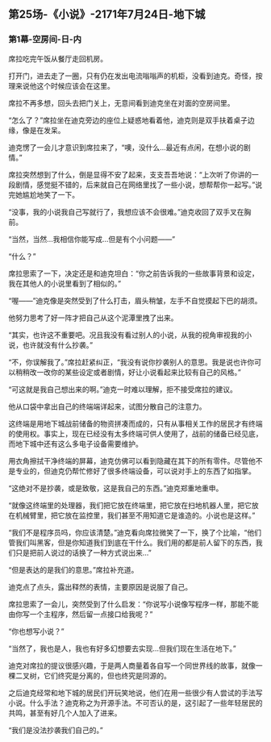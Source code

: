 ## 第25场-《小说》-2171年7月24日-地下城

### 第1幕-空房间-日-内

席拉吃完午饭从餐厅走回机房。

打开门，进去走了一圈，只有仍在发出电流嗡嗡声的机柜，没看到迪克。奇怪，按理来说他这个时候应该会在这里。

席拉不再多想，回头去把门关上，无意间看到迪克坐在对面的空房间里。

“怎么了？”席拉坐在迪克旁边的座位上疑惑地看着他，迪克则是双手扶着桌子边缘，像是在发呆。

迪克愣了一会儿才意识到席拉来了，“噢，没什么…最近有点闲，在想小说的剧情。”

席拉突然想到了什么，倒是显得不安了起来，支支吾吾地说：“上次听了你讲的一段剧情，感觉挺不错的，后来就自己在网络里找了一些小说，想帮帮你一起写。”说完她尴尬地笑了一下。

“没事，我的小说我自己写就行了，我想应该不会很难。”迪克收回了双手叉在胸前。

“当然，当然…我相信你能写成…但是有个小问题——”

“什么？”

席拉思索了一下，决定还是和迪克坦白：“你之前告诉我的一些故事背景和设定，我在其他人的小说里看到了相似的。”

“喔——”迪克像是突然受到了什么打击，眉头稍皱，左手不自觉摸起下巴的胡须。

他努力思考了好一阵才把自己从这个泥潭里拽了出来。

“其实，也许这不重要吧。况且我没有看过别人的小说，从我的视角审视我的小说，也许就没有什么抄袭。”

“不，你误解我了。”席拉赶紧纠正，“我没有说你抄袭别人的意思。我是说也许你可以稍稍改一改你的某些设定或者剧情，好让小说看起来比较有自己的风格。”

“可这就是我自己想出来的啊。”迪克一时难以理解，拒不接受席拉的建议。

他从口袋中拿出自己的终端端详起来，试图分散自己的注意力。

这终端是用地下城战前储备的物资拼凑而成的，只有从事相关工作的居民才有终端的使用权。事实上，现在已经没有太多终端可供人使用了，战前的储备已经见底，而地下城中还有这么多电子设备需要维护。

用衣角擦拭干净终端的屏幕，迪克仿佛可以看到隐藏在其下的所有零件。尽管他不是专业的，但迪克仍帮忙修好了很多终端设备，可以说对手上的东西了如指掌。

“这绝对不是抄袭，或是致敬，这是我自己的东西。”迪克郑重地重申。

“就像这终端里的处理器，我们把它放在终端里，把它放在扫地机器人里，把它放在机械臂里，把它放在监控里，我们甚至不用知道它是谁造的。小说也是这样。”

“我们不是程序员吗，你应该清楚。”迪克看向席拉微笑了一下，换了个比喻，“他们管我们叫黑客，但是你知道我们到底在干什么。我们用的都是前人留下的东西，我们只是把前人说过的话换了一种方式说出来…”

“但是表达的是我们的意思。”席拉补充道。

迪克点了点头，露出释然的表情，主要原因是说服了自己。

席拉思索了一会儿，突然受到了什么启发：“你说写小说像写程序一样，那能不能由你写一个主程序，然后留一点接口给我呢？”

“你也想写小说？”

“当然了，我也是人，我也有好多幻想要去实现…但我们现在生活在地下。”

迪克对席拉的提议很感兴趣，于是两人商量着各自写一个同世界线的故事，就像一棵二叉树，它们终究是分离的，但也终究是同源的。

之后迪克经常和地下城的居民们开玩笑地说，他们在用一些很少有人尝试的手法写小说。什么手法？迪克称之为开源手法。不可否认的是，这引起了一些年轻居民的共鸣，甚至有好几个人加入了进来。

“我们是没法抄袭我们自己的。”
